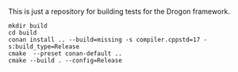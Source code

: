 This is just a repository for building tests for the Drogon framework.

```
mkdir build
cd build
conan install .. --build=missing -s compiler.cppstd=17 -s:build_type=Release
cmake  --preset conan-default ..
cmake --build . --config=Release
```